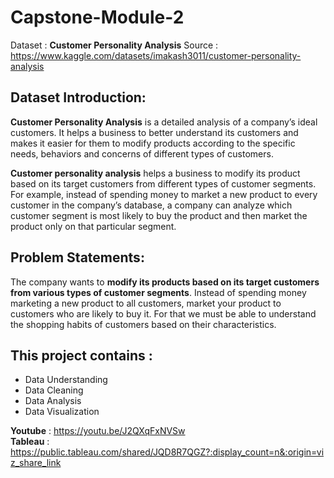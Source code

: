 # Capstone-Module-2

Dataset : **Customer Personality Analysis**
Source : https://www.kaggle.com/datasets/imakash3011/customer-personality-analysis

## Dataset Introduction:  

**Customer Personality Analysis** is a detailed analysis of a company’s ideal customers. It helps a business to better understand its customers and makes it easier for them to modify products according to the specific needs, behaviors and concerns of different types of customers.

**Customer personality analysis** helps a business to modify its product based on its target customers from different types of customer segments. For example, instead of spending money to market a new product to every customer in the company’s database, a company can analyze which customer segment is most likely to buy the product and then market the product only on that particular segment.

## Problem Statements:  

The company wants to **modify its products based on its target customers from various types of customer segments**. Instead of spending money marketing a new product to all customers, market your product to customers who are likely to buy it. For that we must be able to understand the shopping habits of customers based on their characteristics.

## This project contains :  
* Data Understanding
* Data Cleaning
* Data Analysis
* Data Visualization


**Youtube** : https://youtu.be/J2QXqFxNVSw  
**Tableau** : https://public.tableau.com/shared/JQD8R7QGZ?:display_count=n&:origin=viz_share_link
